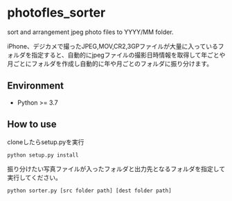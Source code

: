 # photofles_sorter
sort and arrangement jpeg photo files to YYYY/MM folder.

iPhone、デジカメで撮ったJPEG,MOV,CR2,3GPファイルが大量に入っているフォルダを指定すると、自動的にjpegファイルの撮影日時情報を取得して年ごとや月ごとにフォルダを作成し自動的に年や月ごとのフォルダに振り分けます。

## Environment

- Python >= 3.7

## How to use

cloneしたらsetup.pyを実行

    python setup.py install

振り分けたい写真ファイルが入ったフォルダと出力先となるフォルダを指定して実行してください。

    python sorter.py [src folder path] [dest folder path]


